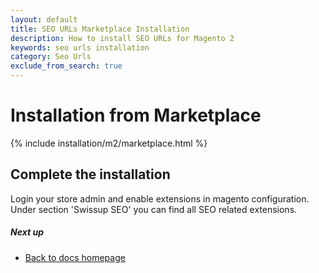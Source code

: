 ```yaml
---
layout: default
title: SEO URLs Marketplace Installation
description: How to install SEO URLs for Magento 2
keywords: seo urls installation
category: Seo Urls
exclude_from_search: true
---
```


# Installation from Marketplace

{% include installation/m2/marketplace.html %}

## Complete the installation

Login your store admin and enable extensions in magento configuration. Under section 'Swissup SEO' you can find all SEO related extensions.

##### Next up

- [Back to docs homepage](/m2/extensions/seo-suite)
